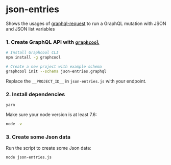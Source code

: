 # json-entries

Shows the usages of [graphql-request](https://github.com/graphcool/graphql-request) to run a GraphQL mutation with JSON and JSON list variables

### 1. Create GraphQL API with [`graphcool`](https://www.npmjs.com/package/graphcool)

```sh
# Install Graphcool CLI
npm install -g graphcool

# Create a new project with example schema
graphcool init --schema json-entries.graphql
```

Replace the `__PROJECT_ID__` in `json-entries.js` with your endpoint.

### 2. Install dependencies

```sh
yarn
```

Make sure your node version is at least 7.6:

```sh
node -v
```

### 3. Create some Json data

Run the script to create some Json data:

```sh
node json-entries.js
```
